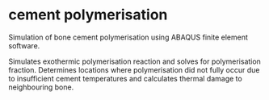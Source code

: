 # cement polymerisation

Simulation of bone cement polymerisation using ABAQUS finite element software. 

Simulates exothermic polymerisation reaction and solves for polymerisation fraction. Determines locations where polymerisation did not fully occur due to insufficient cement temperatures and calculates thermal damage to neighbouring bone.
